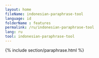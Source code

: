 ```yaml
---
layout: home
fileName: indonesian-paraphrase-tool
language: id
folderName : features
permalink: /ru/indonesian-paraphrase-tool
lang: ru
tool: indonesian-paraphrase-tool
---
```

{% include section/paraphrase.html %}